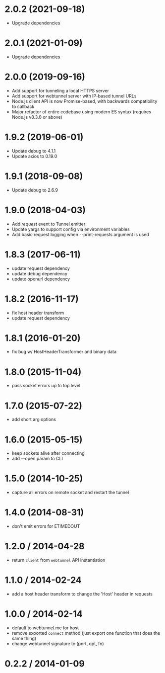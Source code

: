 # 2.0.2 (2021-09-18)

- Upgrade dependencies

# 2.0.1 (2021-01-09)

- Upgrade dependencies

# 2.0.0 (2019-09-16)

- Add support for tunneling a local HTTPS server
- Add support for webtunnel server with IP-based tunnel URLs
- Node.js client API is now Promise-based, with backwards compatibility to callback
- Major refactor of entire codebase using modern ES syntax (requires Node.js v8.3.0 or above)

# 1.9.2 (2019-06-01)

- Update debug to 4.1.1
- Update axios to 0.19.0

# 1.9.1 (2018-09-08)

- Update debug to 2.6.9

# 1.9.0 (2018-04-03)

- Add _request_ event to Tunnel emitter
- Update yargs to support config via environment variables
- Add basic request logging when --print-requests argument is used

# 1.8.3 (2017-06-11)

- update request dependency
- update debug dependency
- update openurl dependency

# 1.8.2 (2016-11-17)

- fix host header transform
- update request dependency

# 1.8.1 (2016-01-20)

- fix bug w/ HostHeaderTransformer and binary data

# 1.8.0 (2015-11-04)

- pass socket errors up to top level

# 1.7.0 (2015-07-22)

- add short arg options

# 1.6.0 (2015-05-15)

- keep sockets alive after connecting
- add --open param to CLI

# 1.5.0 (2014-10-25)

- capture all errors on remote socket and restart the tunnel

# 1.4.0 (2014-08-31)

- don't emit errors for ETIMEDOUT

# 1.2.0 / 2014-04-28

- return `client` from `webtunnel` API instantiation

# 1.1.0 / 2014-02-24

- add a host header transform to change the 'Host' header in requests

# 1.0.0 / 2014-02-14

- default to webtunnel.me for host
- remove exported `connect` method (just export one function that does the same thing)
- change webtunnel signature to (port, opt, fn)

# 0.2.2 / 2014-01-09
